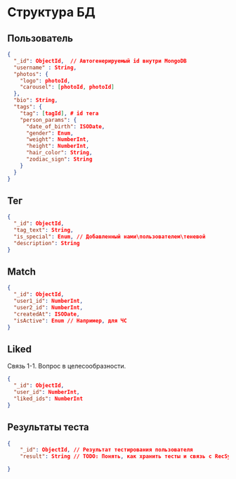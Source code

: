 # Структура БД

## Пользователь

```json
{
  "_id": ObjectId,  // Автогенерируемый id внутри MongoDB
  "username" : String,
  "photos": {
    "logo": photoId,
    "carousel": [photoId, photoId]
  },
  "bio": String,
  "tags": {
    "tag": [tagId], # id тега
    "person_params": {
      "date_of_birth": ISODate,
      "gender": Enum,
      "weight": NumberInt,
      "height": NumberInt,
      "hair_color": String,
      "zodiac_sign": String
    }
  }
}
```

## Тег

```json
{
  "_id": ObjectId,
  "tag_text": String,
  "is_special": Enum, // Добавленный нами\пользователем\теневой
  "description": String
}
```

## Match

```json
{
  "_id": ObjectId,
  "user1_id": NumberInt,
  "user2_id": NumberInt,
  "createdAt": ISODate,
  "isActive": Enum // Например, для ЧС
}
```

## Liked

Связь 1-1. Вопрос в целесообразности.

```json
{
  "_id": ObjectId,
  "user_id": NumberInt,
  "liked_ids": NumberInt
}
```

## Результаты теста

```json
{
    "_id": ObjectId, // Результат тестирования пользователя
    "result": String // TODO: Понять, как хранить тесты и связь с RecSys

}
```
